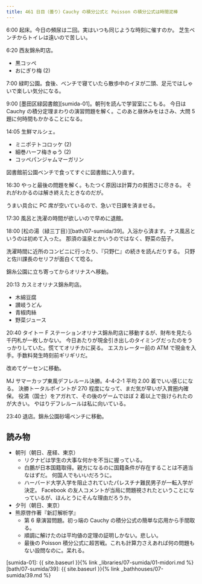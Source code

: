 ```yaml
---
title: 461 日目（曇り）Cauchy の積分公式と Poisson の積分公式は時間泥棒
---
```


6:00 起床。今日の頻尿は二回。実はいつも同じような時刻に催すのか。
芝生ベンチからトイレは遠いので苦しい。

6:20 西友錦糸町店。

* 黒コッペ
* おにぎり梅 (2)

7:00 緑町公園。食後、ベンチで寝ていたら散歩中のイヌが二頭、足元ではしゃいで楽しい気分になる。

9:00 [墨田区緑図書館][sumida-01]。朝刊を読んで学習室にこもる。
今日は Cauchy の積分定理まわりの演習問題を解く。このあと昼休みをはさみ、大問 5 題に何時間もかかることになる。

14:05 生鮮マルシェ。

* ミニポテトコロッケ (2)
* 細巻ハーフ梅きゅう (2)
* コッペパンジャムマーガリン

図書館前公園ベンチで食ってすぐに図書館に入り直す。

16:30 やっと最後の問題を解く。もたつく原因は計算力の貧困さに尽きる。
それがわかるのは解き終えたときなのだが。

うまい具合に PC 席が空いているので、急いで日課を済ませる。

17:30 風呂と洗濯の時間が欲しいので早めに退館。

18:00 [松の湯（緑三丁目）][bath/07-sumida/39]。入浴から済ます。ナス風呂というのは初めて入った。
那須の温泉とかいうのではなく、野菜の茄子。

洗濯時間に近所のコンビニに行ったり、『只野仁』の続きを読んだりする。
只野と佐川課長のセリフが面白くて唸る。

錦糸公園に立ち寄ってからオリナスへ移動。

20:13 カスミオリナス錦糸町店。

* 木綿豆腐
* 讃岐うどん
* 青椒肉絲
* 野菜ジュース

20:40 タイトー F ステーションオリナス錦糸町店に移動するが、財布を見たら千円札が一枚しかない。
今日あたりが現金引き出しのタイミングだったのをうっかりしていた。慌ててオリチカに戻る。
エスカレーター前の ATM で現金を入手。手数料発生時刻前ギリギリだ。

改めてゲーセンに移動。

MJ サマーカップ東風デフレルール決勝。4-4-2-1 平均 2.00 着でいい感じになる。
決勝トータルポイントが 270 程度になって、まだ気が早いが入賞圏内確保。
役満（国士）をアガれて、その後のゲームでほぼ 2 着以上で抜けられたのが大きい。
やはりデフレルールは私に向いている。

23:40 退店。錦糸公園砂場ベンチに移動。

## 読み物

* 朝刊（朝日、産経、東京）
  * リクナビは学生の大事な何かを不当に握っている。
  * 白鵬が日本国籍取得。親方になるのに国籍条件が存在することは不適当なはずだ。
    何国人でもいいだろうに。
  * ハーバード大学入学を阻止されていたパレスチナ難民男子が一転入学が決定。
    Facebook の友人コメントが当局に問題視されたということになっているが、ほんとうにそんな理由だろうか。
* 夕刊（朝日、東京）
* 熊原啓作著『新訂解析学』
  * 第 6 章演習問題。初っ端の Cauchy の積分公式の簡単な応用から手間取る。
  * 順調に解けたのは平均値の定理の証明しかない。悲しい。
  * 最後の Poisson 積分公式に超苦戦。これも計算力さえあれば何の問題もない設問なのに。呆れる。

[sumida-01]: {{ site.baseurl }}{% link _libraries/07-sumida/01-midori.md %}
[bath/07-sumida/39]: {{ site.baseurl }}{% link _bathhouses/07-sumida/39.md %}
